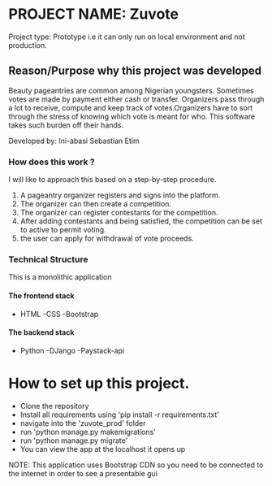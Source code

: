 # PROJECT NAME: Zuvote
Project type: Prototype i.e it can only run on local environment and not production.

## Reason/Purpose why this project was developed
Beauty pageantries are common among Nigerian youngsters. Sometimes votes are made by payment either cash or transfer. Organizers pass through a lot to receive, compute and keep track of votes.Organizers have to sort through the stress of knowing which vote is meant for who.
This software takes such burden off their hands.

Developed by: Ini-abasi Sebastian Etim

### How does this work ?

I will like to approach this based on a step-by-step procedure.
1. A pageantry organizer registers and signs into the platform.
2. The organizer can then create a competition.
3. The organizer can register contestants for the competition.
5. After adding contestants and being satisfied, the competition can be set to active to permit voting.
7. the user can apply for withdrawal of vote proceeds.

### Technical Structure
This is a monolithic application

#### The frontend stack
- HTML -CSS -Bootstrap 
#### The backend stack
- Python -DJango -Paystack-api

# How to set up this project.

- Clone the repository
- Install all requirements using 'pip install -r requirements.txt'
- navigate into the 'zuvote_prod' folder
- run 'python manage.py makemigrations'
- run 'python manage.py migrate'
- You can view the app at the localhost it opens up

NOTE: This application uses Bootstrap CDN so you need to be connected to the internet in order to see a presentable gui 